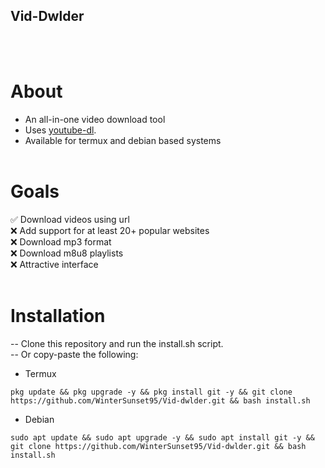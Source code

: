 ## Vid-Dwlder
<br><br>
# About
* An all-in-one video download tool<br>
* Uses <a href='https://github.com/ytdl-org/youtube-dl'>youtube-dl</a>.
* Available for termux and debian based systems
<br><br>
# Goals
✅ Download videos using url<br>
❌ Add support for at least 20+ popular websites<br>
❌ Download mp3 format<br>
❌ Download m8u8 playlists<br>
❌ Attractive interface<br><br>
# Installation
-- Clone this repository and run the install.sh script.<br>
-- Or copy-paste the following:<br>
* Termux
```
pkg update && pkg upgrade -y && pkg install git -y && git clone https://github.com/WinterSunset95/Vid-dwlder.git && bash install.sh
```
* Debian 
```
sudo apt update && sudo apt upgrade -y && sudo apt install git -y && git clone https://github.com/WinterSunset95/Vid-dwlder.git && bash install.sh
```
